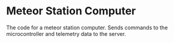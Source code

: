 # Meteor Station Computer

The code for a meteor station computer. Sends commands to the microcontroller and telemetry data to the server.
